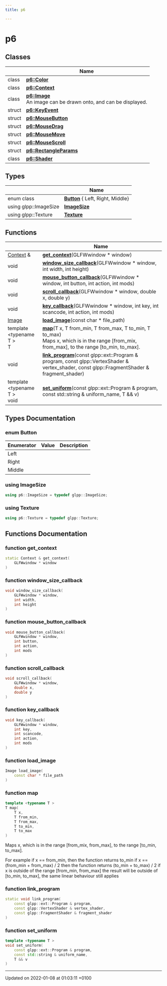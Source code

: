 ```yaml
---
title: p6

---
```


# p6



## Classes

|                | Name           |
| -------------- | -------------- |
| class | **[p6::Color](/reference/Classes/classp6_1_1_color)**  |
| class | **[p6::Context](/reference/Classes/classp6_1_1_context)**  |
| class | **[p6::Image](/reference/Classes/classp6_1_1_image)** <br/>An image can be drawn onto, and can be displayed.  |
| struct | **[p6::KeyEvent](/reference/Classes/structp6_1_1_key_event)**  |
| struct | **[p6::MouseButton](/reference/Classes/structp6_1_1_mouse_button)**  |
| struct | **[p6::MouseDrag](/reference/Classes/structp6_1_1_mouse_drag)**  |
| struct | **[p6::MouseMove](/reference/Classes/structp6_1_1_mouse_move)**  |
| struct | **[p6::MouseScroll](/reference/Classes/structp6_1_1_mouse_scroll)**  |
| struct | **[p6::RectangleParams](/reference/Classes/structp6_1_1_rectangle_params)**  |
| class | **[p6::Shader](/reference/Classes/classp6_1_1_shader)**  |

## Types

|                | Name           |
| -------------- | -------------- |
| enum class| **[Button](/reference/Namespaces/namespacep6#button)** { Left, Right, Middle} |
| using glpp::ImageSize | **[ImageSize](/reference/Namespaces/namespacep6#imagesize)**  |
| using glpp::Texture | **[Texture](/reference/Namespaces/namespacep6#texture)**  |

## Functions

|                | Name           |
| -------------- | -------------- |
| [Context](/reference/Classes/classp6_1_1_context) & | **[get_context](/reference/Namespaces/namespacep6#get_context)**(GLFWwindow * window) |
| void | **[window_size_callback](/reference/Namespaces/namespacep6#window_size_callback)**(GLFWwindow * window, int width, int height) |
| void | **[mouse_button_callback](/reference/Namespaces/namespacep6#mouse_button_callback)**(GLFWwindow * window, int button, int action, int mods) |
| void | **[scroll_callback](/reference/Namespaces/namespacep6#scroll_callback)**(GLFWwindow * window, double x, double y) |
| void | **[key_callback](/reference/Namespaces/namespacep6#key_callback)**(GLFWwindow * window, int key, int scancode, int action, int mods) |
| [Image](/reference/Classes/classp6_1_1_image) | **[load_image](/reference/Namespaces/namespacep6#load_image)**(const char * file_path) |
| template <typename T \> <br/>T | **[map](/reference/Modules/group__math#map)**(T x, T from_min, T from_max, T to_min, T to_max)<br/>Maps x, which is in the range [from_mix, from_max], to the range [to_min, to_max].  |
| void | **[link_program](/reference/Namespaces/namespacep6#link_program)**(const glpp::ext::Program & program, const glpp::VertexShader & vertex_shader, const glpp::FragmentShader & fragment_shader) |
| template <typename T \> <br/>void | **[set_uniform](/reference/Namespaces/namespacep6#set_uniform)**(const glpp::ext::Program & program, const std::string & uniform_name, T && v) |

## Types Documentation

### enum Button

| Enumerator | Value | Description |
| ---------- | ----- | ----------- |
| Left | |   |
| Right | |   |
| Middle | |   |




### using ImageSize

```cpp
using p6::ImageSize = typedef glpp::ImageSize;
```


### using Texture

```cpp
using p6::Texture = typedef glpp::Texture;
```



## Functions Documentation

### function get_context

```cpp
static Context & get_context(
    GLFWwindow * window
)
```


### function window_size_callback

```cpp
void window_size_callback(
    GLFWwindow * window,
    int width,
    int height
)
```


### function mouse_button_callback

```cpp
void mouse_button_callback(
    GLFWwindow * window,
    int button,
    int action,
    int mods
)
```


### function scroll_callback

```cpp
void scroll_callback(
    GLFWwindow * window,
    double x,
    double y
)
```


### function key_callback

```cpp
void key_callback(
    GLFWwindow * window,
    int key,
    int scancode,
    int action,
    int mods
)
```


### function load_image

```cpp
Image load_image(
    const char * file_path
)
```


### function map

```cpp
template <typename T >
T map(
    T x,
    T from_min,
    T from_max,
    T to_min,
    T to_max
)
```

Maps x, which is in the range [from_mix, from_max], to the range [to_min, to_max]. 

For example if x == from_min, then the function returns to_min if x == (from_min + from_max) / 2 then the function returns (to_min + to_max) / 2 if x is outside of the range [from_min, from_max] the result will be outside of [to_min, to_max], the same linear behaviour still applies 


### function link_program

```cpp
static void link_program(
    const glpp::ext::Program & program,
    const glpp::VertexShader & vertex_shader,
    const glpp::FragmentShader & fragment_shader
)
```


### function set_uniform

```cpp
template <typename T >
void set_uniform(
    const glpp::ext::Program & program,
    const std::string & uniform_name,
    T && v
)
```






-------------------------------

Updated on 2022-01-08 at 01:03:11 +0100